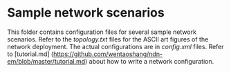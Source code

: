 Sample network scenarios
========================

This folder contains configuration files for several sample network scenarios. Refer to the *topology.txt* files for the ASCII art figures of the network deployment. The actual configurations are in *config.xml* files. Refer to [tutorial.md] (https://github.com/wentaoshang/ndn-em/blob/master/tutorial.md) about how to write a network configuration.